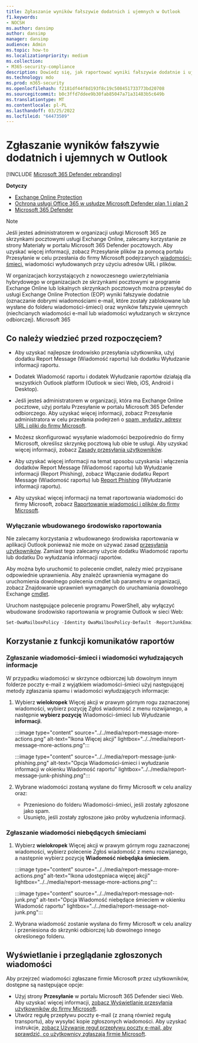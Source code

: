```yaml
---
title: Zgłaszanie wyników fałszywie dodatnich i ujemnych w Outlook
f1.keywords:
- NOCSH
ms.author: dansimp
author: dansimp
manager: dansimp
audience: Admin
ms.topic: how-to
ms.localizationpriority: medium
ms.collection:
- M365-security-compliance
description: Dowiedz się, jak raportować wyniki fałszywie dodatnie i ujemne Outlook funkcji Komunikat raportu.
ms.technology: mdo
ms.prod: m365-security
ms.openlocfilehash: f2181df44f8d193f8c19c508451733773bd20708
ms.sourcegitcommit: b0c3ffd7ddee9b30fab85047a71a31483b5c649b
ms.translationtype: MT
ms.contentlocale: pl-PL
ms.lasthandoff: 03/25/2022
ms.locfileid: "64473509"
---
```

# <a name="report-false-positives-and-false-negatives-in-outlook"></a>Zgłaszanie wyników fałszywie dodatnich i ujemnych w Outlook

[!INCLUDE [Microsoft 365 Defender rebranding](../includes/microsoft-defender-for-office.md)]

**Dotyczy**
- [Exchange Online Protection](exchange-online-protection-overview.md)
- [Ochrona usługi Office 365 w usłudze Microsoft Defender plan 1 i plan 2](defender-for-office-365.md)
- [Microsoft 365 Defender](../defender/microsoft-365-defender.md)

> [!NOTE]
> Jeśli jesteś administratorem w organizacji usługi Microsoft 365 ze skrzynkami pocztowymi usługi Exchange Online, zalecamy korzystanie ze strony Materiały w portalu Microsoft 365 Defender pocztowych. Aby uzyskać więcej informacji, zobacz Przesyłanie plików za pomocą portalu Przesyłanie w celu przesłania do firmy Microsoft podejrzanych [wiadomości-śmieci,](admin-submission.md) wiadomości wyłudowanych przy użyciu adresów URL i plików.

W organizacjach korzystających z nowoczesnego uwierzytelniania hybrydowego w organizacjach ze skrzynkami pocztowymi w programie Exchange Online lub lokalnych skrzynkach pocztowych można przesyłać do usługi Exchange Online Protection (EOP) wyniki fałszywie dodatnie (oznaczanie dobrymi wiadomościami e-mail, które zostały zablokowane lub wysłane do folderu wiadomości-śmieci) oraz wyników fałszywie ujemnych (niechcianych wiadomości e-mail lub wiadomości wyłudzanych w skrzynce odbiorczej). Microsoft 365

## <a name="what-do-you-need-to-know-before-you-begin"></a>Co należy wiedzieć przed rozpoczęciem?

- Aby uzyskać najlepsze środowisko przesyłania użytkownika, użyj dodatku Report Message (Wiadomość raportu) lub dodatku Wyłudzanie informacji raportu.

- Dodatek Wiadomość raportu i dodatek Wyłudzanie raportów działają dla wszystkich Outlook platform (Outlook w sieci Web, iOS, Android i Desktop).

- Jeśli jesteś administratorem w organizacji, która ma Exchange Online pocztowe, użyj portalu Przesyłanie w portalu Microsoft 365 Defender odbiorczego. Aby uzyskać więcej informacji, zobacz Przesyłanie administratora w celu przesłania podejrzeń o [spam, wyłudzy, adresy URL i pliki do firmy Microsoft](admin-submission.md).

- Możesz skonfigurować wysyłanie wiadomości bezpośrednio do firmy Microsoft,  określisz skrzynkę pocztową lub obie te usługi. Aby uzyskać więcej informacji, zobacz [Zasady przesyłania użytkowników](user-submission.md).

- Aby uzyskać więcej informacji na temat sposobu uzyskania i włączenia dodatków Report Message (Wiadomość raportu) lub Wyłudzanie informacji (Report Phishing), zobacz Włączanie dodatku Report Message (Wiadomość raportu) lub [Report Phishing](enable-the-report-message-add-in.md) (Wyłudzanie informacji raportu).

- Aby uzyskać więcej informacji na temat raportowania wiadomości do firmy Microsoft, zobacz [Raportowanie wiadomości i plików do firmy Microsoft](report-junk-email-messages-to-microsoft.md).

### <a name="turn-off-the-built-in-reporting-experience"></a>Wyłączanie wbudowanego środowisko raportowania

Nie zalecamy korzystania z wbudowanego środowiska raportowania w aplikacji Outlook ponieważ nie może on używać zasad [przesyłania użytkowników](./user-submission.md). Zamiast tego zalecamy użycie dodatku Wiadomość raportu lub dodatku Do wyłudzania informacji raportów.

Aby można było uruchomić to polecenie cmdlet, należy mieć przypisane odpowiednie uprawnienia. Aby znaleźć uprawnienia wymagane do uruchomienia dowolnego polecenia cmdlet lub parametru w organizacji, zobacz Znajdowanie uprawnień wymaganych do uruchamiania dowolnego Exchange [cmdlet](/powershell/exchange/find-exchange-cmdlet-permissions).

Uruchom następujące polecenie programu PowerShell, aby wyłączyć wbudowane środowisko raportowania w programie Outlook w sieci Web:

```powershell
Set-OwaMailboxPolicy -Identity OwaMailboxPolicy-Default -ReportJunkEmailEnabled $false
```


## <a name="use-the-report-message-feature"></a>Korzystanie z funkcji komunikatów raportów

### <a name="report-junk-and-phishing-messages"></a>Zgłaszanie wiadomości-śmieci i wiadomości wyłudzających informacje

W przypadku wiadomości w skrzynce odbiorczej lub dowolnym innym folderze poczty e-mail z wyjątkiem wiadomości-śmieci użyj następującej metody zgłaszania spamu i wiadomości wyłudzających informacje:

1. Wybierz **wielokropek** Więcej akcji w prawym górnym rogu zaznaczonej wiadomości, wybierz pozycję Zgłoś wiadomość z  menu rozwijanego, a następnie **wybierz pozycję** Wiadomości-śmieci lub Wyłudzanie **informacji**.

   :::image type="content" source="../../media/report-message-more-actions.png" alt-text="Ikona Więcej akcji" lightbox="../../media/report-message-more-actions.png":::

   :::image type="content" source="../../media/report-message-junk-phishing.png" alt-text="Opcja Wiadomości-śmieci i wyłudzanie informacji w okienku Wiadomość raportu" lightbox="../../media/report-message-junk-phishing.png":::

2. Wybrane wiadomości zostaną wysłane do firmy Microsoft w celu analizy oraz:
   - Przeniesiono do folderu Wiadomości-śmieci, jeśli zostały zgłoszone jako spam.
   - Usunięto, jeśli zostały zgłoszone jako próby wyłudzenia informacji.

### <a name="report-messages-that-are-not-junk"></a>Zgłaszanie wiadomości niebędących śmieciami

1. Wybierz **wielokropek** Więcej akcji w prawym górnym rogu zaznaczonej wiadomości, wybierz polecenie Zgłoś wiadomość z  menu rozwijanego, a następnie wybierz pozycję **Wiadomość niebędąka śmieciem**.

   :::image type="content" source="../../media/report-message-more-actions.png" alt-text="Ikona udostępniaca więcej akcji" lightbox="../../media/report-message-more-actions.png":::

   :::image type="content" source="../../media/report-message-not-junk.png" alt-text="Opcja Wiadomość niebędące śmieciem w okienku Wiadomość raportu" lightbox="../../media/report-message-not-junk.png":::

2. Wybrana wiadomość zostanie wysłana do firmy Microsoft w celu analizy i przeniesiona do skrzynki odbiorczej lub dowolnego innego określonego folderu.

## <a name="view-and-review-reported-messages"></a>Wyświetlanie i przeglądanie zgłoszonych wiadomości

Aby przejrzeć wiadomości zgłaszane firmie Microsoft przez użytkowników, dostępne są następujące opcje:

- Użyj strony **Przesyłanie** w portalu Microsoft 365 Defender sieci Web. Aby uzyskać więcej informacji, [zobacz Wyświetlanie przesyłania użytkowników do firmy Microsoft](admin-submission.md#view-user-submissions-to-microsoft).
- Utwórz regułę przepływu poczty e-mail (z znaną również regułą transportu), aby wysyłać kopie zgłoszonych wiadomości. Aby uzyskać instrukcje, [zobacz Używanie reguł przepływu poczty e-mail, aby sprawdzić, co użytkownicy zgłaszają firmie Microsoft](/exchange/security-and-compliance/mail-flow-rules/use-rules-to-see-what-users-are-reporting-to-microsoft).
